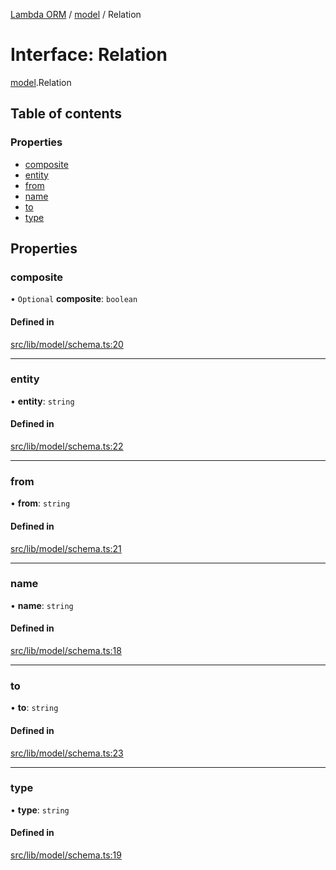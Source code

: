 [Lambda ORM](../README.md) / [model](../modules/model.md) / Relation

# Interface: Relation

[model](../modules/model.md).Relation

## Table of contents

### Properties

- [composite](model.Relation.md#composite)
- [entity](model.Relation.md#entity)
- [from](model.Relation.md#from)
- [name](model.Relation.md#name)
- [to](model.Relation.md#to)
- [type](model.Relation.md#type)

## Properties

### composite

• `Optional` **composite**: `boolean`

#### Defined in

[src/lib/model/schema.ts:20](https://github.com/FlavioLionelRita/lambda-orm/blob/c4a0e00/src/lib/model/schema.ts#L20)

___

### entity

• **entity**: `string`

#### Defined in

[src/lib/model/schema.ts:22](https://github.com/FlavioLionelRita/lambda-orm/blob/c4a0e00/src/lib/model/schema.ts#L22)

___

### from

• **from**: `string`

#### Defined in

[src/lib/model/schema.ts:21](https://github.com/FlavioLionelRita/lambda-orm/blob/c4a0e00/src/lib/model/schema.ts#L21)

___

### name

• **name**: `string`

#### Defined in

[src/lib/model/schema.ts:18](https://github.com/FlavioLionelRita/lambda-orm/blob/c4a0e00/src/lib/model/schema.ts#L18)

___

### to

• **to**: `string`

#### Defined in

[src/lib/model/schema.ts:23](https://github.com/FlavioLionelRita/lambda-orm/blob/c4a0e00/src/lib/model/schema.ts#L23)

___

### type

• **type**: `string`

#### Defined in

[src/lib/model/schema.ts:19](https://github.com/FlavioLionelRita/lambda-orm/blob/c4a0e00/src/lib/model/schema.ts#L19)

